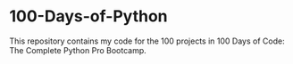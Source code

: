 # 100-Days-of-Python
This repository contains my code for the 100 projects in 100 Days of Code: The Complete Python Pro Bootcamp.

